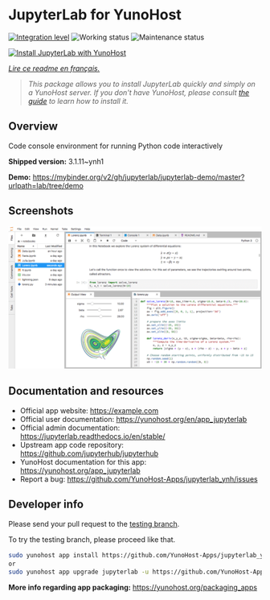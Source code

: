 <!--
N.B.: This README was automatically generated by https://github.com/YunoHost/apps/tree/master/tools/README-generator
It shall NOT be edited by hand.
-->

# JupyterLab for YunoHost

[![Integration level](https://dash.yunohost.org/integration/jupyterlab.svg)](https://dash.yunohost.org/appci/app/jupyterlab) ![Working status](https://ci-apps.yunohost.org/ci/badges/jupyterlab.status.svg) ![Maintenance status](https://ci-apps.yunohost.org/ci/badges/jupyterlab.maintain.svg)

[![Install JupyterLab with YunoHost](https://install-app.yunohost.org/install-with-yunohost.svg)](https://install-app.yunohost.org/?app=jupyterlab)

*[Lire ce readme en français.](./README_fr.md)*

> *This package allows you to install JupyterLab quickly and simply on a YunoHost server.
If you don't have YunoHost, please consult [the guide](https://yunohost.org/#/install) to learn how to install it.*

## Overview

Code console environment for running Python code interactively

**Shipped version:** 3.1.11~ynh1

**Demo:** https://mybinder.org/v2/gh/jupyterlab/jupyterlab-demo/master?urlpath=lab/tree/demo

## Screenshots

![Screenshot of JupyterLab](./doc/screenshots/jupyterlab.png)

## Documentation and resources

* Official app website: <https://example.com>
* Official user documentation: <https://yunohost.org/en/app_jupyterlab>
* Official admin documentation: <https://jupyterlab.readthedocs.io/en/stable/>
* Upstream app code repository: <https://github.com/jupyterhub/jupyterhub>
* YunoHost documentation for this app: <https://yunohost.org/app_jupyterlab>
* Report a bug: <https://github.com/YunoHost-Apps/jupyterlab_ynh/issues>

## Developer info

Please send your pull request to the [testing branch](https://github.com/YunoHost-Apps/jupyterlab_ynh/tree/testing).

To try the testing branch, please proceed like that.

``` bash
sudo yunohost app install https://github.com/YunoHost-Apps/jupyterlab_ynh/tree/testing --debug
or
sudo yunohost app upgrade jupyterlab -u https://github.com/YunoHost-Apps/jupyterlab_ynh/tree/testing --debug
```

**More info regarding app packaging:** <https://yunohost.org/packaging_apps>
